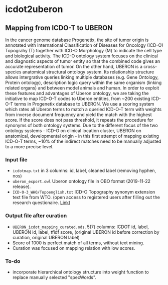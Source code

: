 # icdot2uberon
## Mapping from ICDO-T to UBERON

In the cancer genome database Progenetix, the site of tumor origin is annotated with International Classification of Diseases for Oncology (ICD-O) Topograhy (T) together with ICD-O Morphology (M) to indicate the cell type and biological activity. The ICD-O ontology system focuses on the clinical and diagnostic aspects of tumor entity so that the combined code gives an accurate representation of tumor. On the other hand, UBERON is a cross-species anatomical structural ontology system. Its relationship structure allows intergrative queries linking multiple databases (e.g. Gene Ontology, Protein ontology), description logic query within the same organism (linking related organs) and between model animals and human. In order to exploit these features and advantages of Uberon ontology, we are taking the initiative to map ICD-O-T codes to Uberon entities, from ~200 existing ICD-O-T terms in Progenetix database to UBERON. We use a scoring system which rates all Uberon terms to match a queried ICD-O-T term with weights from inverse document frequency and yield the match with the highest score. If the score does not pass threshold, it repeats the procedure for synonyms of both ontology systems. Due to the different focus of the two ontology systems - ICD-O on clinical location cluster, UBERON on anatomical, developmental origin - in this first attempt of mapping existing ICD-O-T terms, ~10% of the indirect matches need to be manually adjusted to a more precise level. 

### Input file
* `icdotmap.txt` in 3 columns: id, label, cleaned label (removing hyphen, nos)
* `uberon_export.owl` Uberon ontology file in OBO format (2019-11-22 release).
* `ICD-O-3_WHO/Topoenglish.txt` ICD-O Topography synonym extension text file from WTO. (open access to registered users after filling out the research questionaire.
[Link](https://www.who.int/classifications/icd/adaptations/oncology/en/))

### Output file after curation
* `UBERON_icdot_mapping_curated.ods`. 5(7) columns: ICDOT id, label, UBERON id, label, tfidf score, (original UBERON id before correction by curation, original UBERON label)
* Score of 1000 is perfect match of all terms, without text mining.
* Curation was focused on mapping relation with low scores.

### To-do
* incorporate hierarchical ontology structure into weight function to replace manually selected "specWords".
